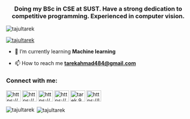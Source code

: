 <h3 align="center">Doing my BSc in CSE at SUST. Have a strong dedication to competitive programming. Experienced in computer vision. </h3>

<p align="left"> <img src="https://komarev.com/ghpvc/?username=tajultarek&label=Profile%20views&color=0e75b6&style=flat" alt="tajultarek" /> </p>

<p align="left"> <a href="https://github.com/ryo-ma/github-profile-trophy"><img src="https://github-profile-trophy.vercel.app/?username=tajultarek" alt="tajultarek" /></a> </p>

- 🌱 I’m currently learning **Machine learning**

- 📫 How to reach me **tarekahmad484@gmail.com**

<h3 align="left">Connect with me:</h3>
<p align="left">
<a href="https://www.linkedin.com/in/tajul-islam-tarek-88962b22a/" target="blank"><img align="center" src="https://raw.githubusercontent.com/rahuldkjain/github-profile-readme-generator/master/src/images/icons/Social/linked-in-alt.svg" alt="https://www.linkedin.com/in/tajul-islam-tarek-88962b22a/" height="30" width="40" /></a>
<a href="https://www.kaggle.com/tajulislamtarek" target="blank"><img align="center" src="https://raw.githubusercontent.com/rahuldkjain/github-profile-readme-generator/master/src/images/icons/Social/kaggle.svg" alt="https://www.kaggle.com/tajulislamtarek" height="30" width="40" /></a>
<a href="https://www.facebook.com/atoarkazwaw" target="blank"><img align="center" src="https://raw.githubusercontent.com/rahuldkjain/github-profile-readme-generator/master/src/images/icons/Social/facebook.svg" alt="https://www.facebook.com/atoarkazwaw" height="30" width="40" /></a>
<a href="https://www.hackerrank.com/profile/tarekahmad484" target="blank"><img align="center" src="https://raw.githubusercontent.com/rahuldkjain/github-profile-readme-generator/master/src/images/icons/Social/hackerrank.svg" alt="https://www.hackerrank.com/profile/tarekahmad484" height="30" width="40" /></a>
<a href="https://codeforces.com/profile/tarek.97" target="blank"><img align="center" src="https://raw.githubusercontent.com/rahuldkjain/github-profile-readme-generator/master/src/images/icons/Social/codeforces.svg" alt="tarek.97" height="30" width="40" /></a>
<a href="https://leetcode.com/u/tarekahmad484/" target="blank"><img align="center" src="https://raw.githubusercontent.com/rahuldkjain/github-profile-readme-generator/master/src/images/icons/Social/leet-code.svg" alt="https://leetcode.com/u/tarekahmad484/" height="30" width="40" /></a>
</p>

<p><img align="left" src="https://github-readme-stats.vercel.app/api/top-langs?username=tajultarek&show_icons=true&locale=en&layout=compact" alt="tajultarek" /></p>

<p>&nbsp;<img align="center" src="https://github-readme-stats.vercel.app/api?username=tajultarek&show_icons=true&locale=en" alt="tajultarek" /></p>
